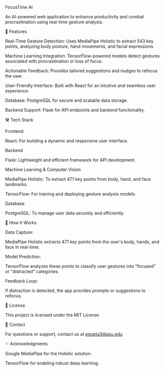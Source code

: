 FocusTime AI

An AI-powered web application to enhance productivity and combat procrastination using real-time gesture analysis.

🌟 Features

Real-Time Gesture Detection: Uses MediaPipe Holistic to extract 543 key points, analyzing body posture, hand movements, and facial expressions.

Machine Learning Integration: TensorFlow-powered models detect gestures associated with procrastination or loss of focus.

Actionable Feedback: Provides tailored suggestions and nudges to refocus the user.

User-Friendly Interface: Built with React for an intuitive and seamless user experience.

Database: PostgreSQL for secure and scalable data storage.

Backend Support: Flask for API endpoints and backend functionality.

🛠️ Tech Stack

Frontend

React: For building a dynamic and responsive user interface.

Backend

Flask: Lightweight and efficient framework for API development.

Machine Learning & Computer Vision

MediaPipe Holistic: To extract 471 key points from body, hand, and face landmarks.

TensorFlow: For training and deploying gesture analysis models.

Database

PostgreSQL: To manage user data securely and efficiently.


🧠 How It Works

Data Capture:

MediaPipe Holistic extracts 471 key points from the user's body, hands, and face in real-time.

Model Prediction:

TensorFlow analyzes these points to classify user gestures into "focused" or "distracted" categories.

Feedback Loop:

If distraction is detected, the app provides prompts or suggestions to refocus.


📜 License

This project is licensed under the MIT License.

📧 Contact

For questions or support, contact us at egupta3@asu.edu

✨ Acknowledgments

Google MediaPipe for the Holistic solution.

TensorFlow for enabling robust deep learning.


